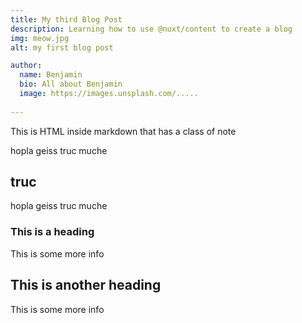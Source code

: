 ```yaml
---
title: My third Blog Post
description: Learning how to use @nuxt/content to create a blog
img: meow.jpg
alt: my first blog post

author:
  name: Benjamin
  bio: All about Benjamin
  image: https://images.unsplash.com/.....
  
---
```


<div class="p-4 mb-4 text-white bg-blue-500">
  This is HTML inside markdown that has a class of note
</div>

<info-box>
  <template #info-box>
    This is a vue component inside markdown using slots
  </template>
</info-box>


hopla geiss truc muche

## truc

hopla geiss truc muche

### This is a heading

This is some more info

## This is another heading

This is some more info

